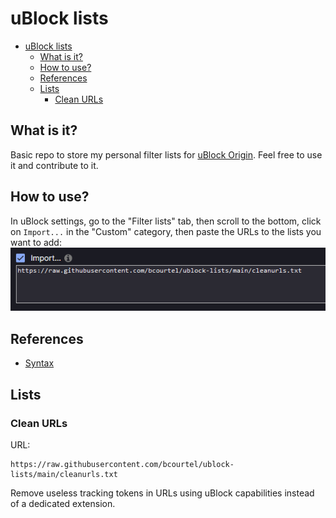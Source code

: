 # uBlock lists

- [uBlock lists](#ublock-lists)
  - [What is it?](#what-is-it)
  - [How to use?](#how-to-use)
  - [References](#references)
  - [Lists](#lists)
    - [Clean URLs](#clean-urls)

## What is it?

Basic repo to store my personal filter lists for [uBlock Origin](https://github.com/gorhill/uBlock/).
Feel free to use it and contribute to it.

## How to use?

In uBlock settings, go to the "Filter lists" tab, then scroll to the bottom, click on `Import...` in the "Custom"
category, then paste the URLs to the lists you want to add:
![Importing a new filters list in uBlock Origin](./doc/import-in-ublock.png)

## References

- [Syntax](https://github.com/gorhill/uBlock/wiki/Static-filter-syntax)

## Lists

### Clean URLs

URL:
```
https://raw.githubusercontent.com/bcourtel/ublock-lists/main/cleanurls.txt
```

Remove useless tracking tokens in URLs using uBlock capabilities instead of a dedicated extension.
